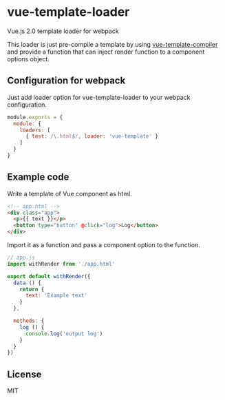# vue-template-loader

Vue.js 2.0 template loader for webpack

This loader is just pre-compile a template by using [vue-template-compiler](https://www.npmjs.com/package/vue-template-compiler) and provide a function that can inject render function to a component options object.

## Configuration for webpack

Just add loader option for vue-template-loader to your webpack configuration.

```js
module.exports = {
  module: {
    loaders: [
      { test: /\.html$/, loader: 'vue-template' }
    ]
  }
}
```

## Example code

Write a template of Vue component as html.

```html
<!-- app.html -->
<div class="app">
  <p>{{ text }}</p>
  <button type="button" @click="log">Log</button>
</div>
```

Import it as a function and pass a component option to the function.

```js
// app.js
import withRender from './app.html'

export default withRender({
  data () {
    return {
      text: 'Example text'
    }
  },

  methods: {
    log () {
      console.log('output log')
    }
  }
})
```

## License

MIT
